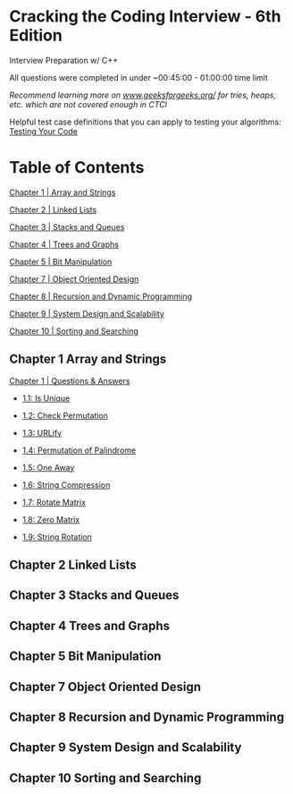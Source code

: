 # Cracking the Coding Interview - 6th Edition
Interview Preparation w/ C++

All questions were completed in under ~00:45:00 - 01:00:00 time limit

*Recommend learning more on www.geeksforgeeks.org/ for tries, heaps, etc. which are not covered enough in CTCI*

Helpful test case definitions that you can apply to testing your algorithms:
<a href="https://docs.google.com/document/d/1rfrGD9AFYc1IjOceACETc6R0U7pMxYLO96rT_o-cYvk/edit">Testing Your Code</a>

# Table of Contents
[Chapter 1 | Array and Strings](#chapter-1-array-and-strings)

[Chapter 2 | Linked Lists](#chapter-2-linked-lists)

[Chapter 3 | Stacks and Queues](#chapter-3-stacks-and-queues)

[Chapter 4 | Trees and Graphs](#chapter-4-trees-and-graphs)

[Chapter 5 | Bit Manipulation](#chapter-5-bit-manipulation)

[Chapter 7 | Object Oriented Design](#chapter-7-object-oriented-design)

[Chapter 8 | Recursion and Dynamic Programming](#chapter-8-recursion-and-dynamic-programming)

[Chapter 9 | System Design and Scalability](#chapter-9-system-design-and-scalability)

[Chapter 10 | Sorting and Searching](#chapter-10-sorting-and-searching)

## Chapter 1 Array and Strings
<a href="https://github.com/DittoPDX/CTCI/tree/master/CH1">Chapter 1 | Questions & Answers</a>

- <a href="https://github.com/DittoPDX/CTCI/blob/master/CH1/1-1.cpp">1.1: Is Unique</a>

- <a href="https://github.com/DittoPDX/CTCI/blob/master/CH1/1-2.cpp">1.2: Check Permutation</a>

- <a href="https://github.com/DittoPDX/CTCI/blob/master/CH1/1-3.cpp">1.3: URLify</a>

- <a href="https://github.com/DittoPDX/CTCI/blob/master/CH1/1-4.cpp">1.4: Permutation of Palindrome</a>

- <a href="https://github.com/DittoPDX/CTCI/blob/master/CH1/1-5.cpp">1.5: One Away</a>

- <a href="https://github.com/DittoPDX/CTCI/blob/master/CH1/1-6.cpp">1.6: String Compression</a>

- <a href="https://github.com/DittoPDX/CTCI/blob/master/CH1/1-7.cpp">1.7: Rotate Matrix</a>

- <a href="https://github.com/DittoPDX/CTCI/blob/master/CH1/1-8.cpp">1.8: Zero Matrix</a>

- <a href="https://github.com/DittoPDX/CTCI/blob/master/CH1/1-9.cpp">1.9: String Rotation</a>

## Chapter 2 Linked Lists

## Chapter 3 Stacks and Queues

## Chapter 4 Trees and Graphs

## Chapter 5 Bit Manipulation

## Chapter 7 Object Oriented Design

## Chapter 8 Recursion and Dynamic Programming

## Chapter 9 System Design and Scalability

## Chapter 10 Sorting and Searching
